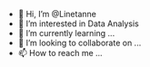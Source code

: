 - 👋 Hi, I’m @Linetanne
- 👀 I’m interested in Data Analysis
- 🌱 I’m currently learning ...
- 💞️ I’m looking to collaborate on ...
- 📫 How to reach me ...

<!---
Linetanne/Linetanne is a ✨ special ✨ repository because its `README.md` (this file) appears on your GitHub profile.
You can click the Preview link to take a look at your changes.
--->
